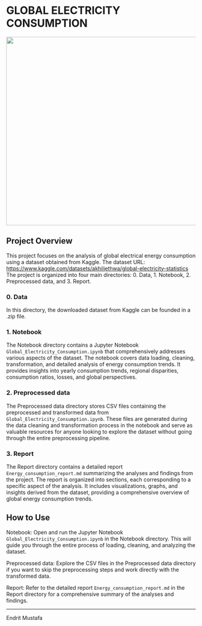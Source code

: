 # GLOBAL ELECTRICITY CONSUMPTION

<img src="https://blog.crisscrosstamizh.in/wp-content/uploads/2022/05/Explain-scientific-solutions-to-help-industries-reduce-their-energy-consumption.jpg" width="1200" height="500">

## Project Overview

This project focuses on the analysis of global electrical energy consumption using a dataset obtained from Kaggle. The dataset URL: https://www.kaggle.com/datasets/akhiljethwa/global-electricity-statistics <br>
The project is organized into four main directories: 0. Data, 1. Notebook, 2. Preprocessed data, and 3. Report.

### 0. Data
In this directory, the downloaded dataset from Kaggle can be founded in a .zip file.

### 1. Notebook
The Notebook directory contains a Jupyter Notebook <code>Global_Electricity_Consumption.ipynb</code> that comprehensively addresses various aspects of the dataset. The notebook covers data loading, cleaning, transformation, and detailed analysis of energy consumption trends. It provides insights into yearly consumption trends, regional disparities, consumption ratios, losses, and global perspectives.

### 2. Preprocessed data
The Preprocessed data directory stores CSV files containing the preprocessed and transformed data from <code>Global_Electricity_Consumption.ipynb</code>. These files are generated during the data cleaning and transformation process in the notebook and serve as valuable resources for anyone looking to explore the dataset without going through the entire preprocessing pipeline.

### 3. Report
The Report directory contains a detailed report <code>Energy_consumption_report.md</code> summarizing the analyses and findings from the project. The report is organized into sections, each corresponding to a specific aspect of the analysis. It includes visualizations, graphs, and insights derived from the dataset, providing a comprehensive overview of global energy consumption trends.

## How to Use
Notebook: Open and run the Jupyter Notebook <code>Global_Electricity_Consumption.ipynb</code> in the Notebook directory. This will guide you through the entire process of loading, cleaning, and analyzing the dataset.

Preprocessed data: Explore the CSV files in the Preprocessed data directory if you want to skip the preprocessing steps and work directly with the transformed data.

Report: Refer to the detailed report <code>Energy_consumption_report.md</code> in the Report directory for a comprehensive summary of the analyses and findings.

---

Endrit Mustafa
